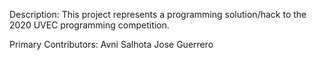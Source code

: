 Description: 
    This project represents a programming solution/hack to the 2020 UVEC programming competition. 

Primary Contributors:
    Avni Salhota 
    Jose Guerrero 
